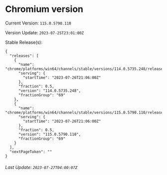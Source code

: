 # Chromium version

Current Version: `115.0.5790.110`

Version Update: `2023-07-25T23:01:00Z`

Stable Release(s):
```
{
  "releases": [
    {
      "name": "chrome/platforms/win64/channels/stable/versions/114.0.5735.248/releases/1690405560",
      "serving": {
        "startTime": "2023-07-26T21:06:00Z"
      },
      "fraction": 0.5,
      "version": "114.0.5735.248",
      "fractionGroup": "69"
    },
    {
      "name": "chrome/platforms/win64/channels/stable/versions/115.0.5790.110/releases/1690405560",
      "serving": {
        "startTime": "2023-07-26T21:06:00Z"
      },
      "fraction": 0.5,
      "version": "115.0.5790.110",
      "fractionGroup": "69"
    }
  ],
  "nextPageToken": ""
}
```

###### Last Update: `2023-07-27T04:00:07Z`
        